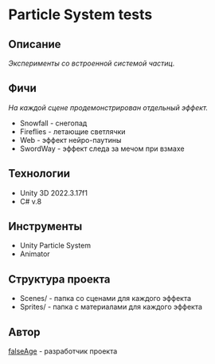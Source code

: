# Particle System tests

## Описание

*Эксперименты со встроенной системой частиц.*

## Фичи

*На каждой сцене продемонстрирован отдельный эффект.*

<ul>
  <li>Snowfall - снегопад</li>
  
  <li>Fireflies - летающие светлячки</li>
  
  <li>Web - эффект нейро-паутины</li>
  
  <li>SwordWay - эффект следа за мечом при взмахе</li>
</ul>

## Технологии

<ul>
  <li>Unity 3D 2022.3.17f1</li>
  
  <li>C# v.8</li>
</ul>

## Инструменты

<ul>
  <li>Unity Particle System</li>
  
  <li>Animator</li>
</ul>

## Структура проекта

<ul>
  <li>Scenes/ - папка со сценами для каждого эффекта</li>
  
  <li>Sprites/ - папка с материалами для каждого эффекта</li>
</ul>

## Автор
[falseAge](https://github.com/falseAge) - разработчик проекта
